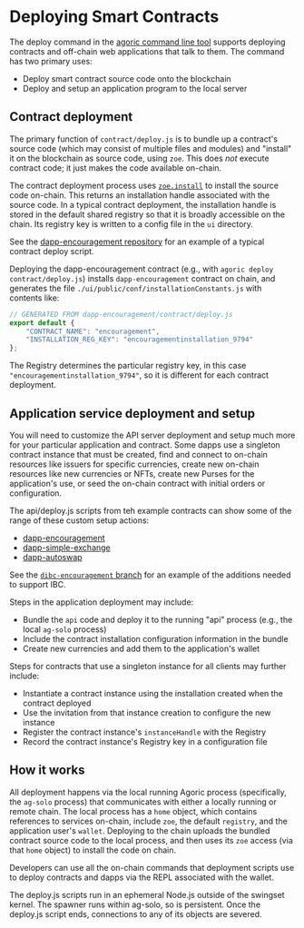 # Deploying Smart Contracts

The deploy command in the [agoric command line tool](https://agoric.com/documentation/getting-started/agoric-cli-guide.html#agoric-deploy) 
supports deploying contracts and off-chain web applications that talk to them. The command 
has two primary uses:

* Deploy smart contract source code onto the blockchain
* Deploy and setup an application program to the local server 

## Contract deployment

The primary function of `contract/deploy.js` is to bundle up a contract's source code
(which may consist of multiple files and modules) and "install" 
it on the blockchain as source code, using `zoe`. This does _not_ execute 
contract code; it just makes the code available on-chain.

The contract deployment process uses [`zoe.install`](https://agoric.com/documentation/zoe/api/zoe.html#e-zoe-install-code-moduleformat) to install 
the source code on-chain. This returns an installation handle associated with the 
source code. In a typical contract deployment, the installation handle is stored 
in the default shared registry so that it is broadly accessible on the chain.
Its registry key is written to a config file in the `ui` directory. 

See the [dapp-encouragement repository](https://github.com/Agoric/dapp-encouragement/blob/master/contract/deploy.js) for an example of a typical contract deploy script.

Deploying the dapp-encouragement contract (e.g., with `agoric deploy contract/deploy.js`) installs `dapp-encouragement` contract on chain, and generates the 
file `./ui/public/conf/installationConstants.js`
with contents like:
```js
// GENERATED FROM dapp-encouragement/contract/deploy.js
export default {
    "CONTRACT_NAME": "encouragement",
    "INSTALLATION_REG_KEY": "encouragementinstallation_9794"
};
```
The Registry determines the particular registry key, in this case
`"encouragementinstallation_9794"`, so it is different for each contract deployment.

## Application service deployment and setup

You will need to customize the API server deployment and setup much more
for your particular application and 
contract. Some dapps use a singleton contract instance that must be created, 
find and connect to on-chain resources like issuers for specific currencies, 
create new on-chain resources like new currencies or NFTs, create new Purses
for the application's use, or seed the on-chain contract with initial orders
or configuration.

The api/deploy.js scripts from teh example contracts can show some of the 
range of these custom setup actions:
* [dapp-encouragement](https://github.com/Agoric/dapp-encouragement/blob/master/api/deploy.js)
* [dapp-simple-exchange](https://github.com/Agoric/dapp-simple-exchange/blob/master/api/deploy.js)
* [dapp-autoswap](https://github.com/Agoric/dapp-autoswap/blob/master/api/deploy.js)

See the [`dibc-encouragement` branch](https://github.com/Agoric/dapp-encouragement/compare/master..dibc-encouragement) for an example of the additions needed to support IBC.

 Steps in the application deployment may include:
* Bundle the `api` code and deploy it to the running "api" process (e.g., the 
  local `ag-solo` process)
* Include the contract installation configuration information in the bundle
* Create new currencies and add them to the application's wallet

Steps for contracts that use a singleton instance for all clients may further include:
* Instantiate a contract instance using the installation created when the contract deployed
* Use the invitation from that instance creation to configure the new instance
* Register the contract instance's `instanceHandle` with the Registry
* Record the contract instance's Registry key in a configuration file

## How it works

All deployment happens via the local running Agoric process (specifically, the `ag-solo` 
process) that communicates with either a locally running
or remote chain. The local process has a `home` object, which contains 
references to services on-chain, include `zoe`, the default `registry`, and the 
application user's `wallet`. Deploying to the chain uploads 
the bundled contract source code to the local process, and then uses its `zoe` 
access (via that `home` object) to install the code on chain. 

Developers can use all the on-chain commands that deployment scripts use to deploy 
contracts and dapps via the REPL associated with the wallet.

The deploy.js scripts run in an ephemeral Node.js outside of the swingset kernel.
The spawner runs within ag-solo, so is persistent. Once the deploy.js script ends,
connections to any of its objects are severed.


